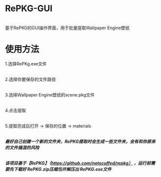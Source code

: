 # RePKG-GUI
\
基于RePKG的GUI操作界面，用于批量提取Wallpaper Engine壁纸  


# 使用方法
 1.选择RePKg.exe文件

\
 2.选择你要保存的文件路径

\
 3.选择Wallpaper Engine壁纸的scene.pkg文件

\
 4.点击提取

\
 5.提取完成后打开  ->  保存的位置  ->  materials

\
***最好自己创建一个新的文件夹，RePKG提取时会生成一些文件夹，会有和你原来的文件搞混的风险***

\
***该项目基于【RePKG】（https://github.com/notscuffed/repkg）
，运行前需要先下载好 RePKG.zip压缩包并解压出 RePKG.exe文件***

